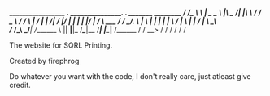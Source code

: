 
  _________________ __________.____      ____________________.___ __________________.___ _______    ________ 
 /   _____/\_____  \\______   \    |     \______   \______   \   |\      \__    ___/|   |\      \  /  _____/ 
 \_____  \  /  / \  \|       _/    |      |     ___/|       _/   |/   |   \|    |   |   |/   |   \/   \  ___ 
 /        \/   \_/.  \    |   \    |___   |    |    |    |   \   /    |    \    |   |   /    |    \    \_\  \
/_______  /\_____\ \_/____|_  /_______ \  |____|    |____|_  /___\____|__  /____|   |___\____|__  /\______  /
        \/        \__>      \/        \/                   \/            \/                     \/        \/ 

The website for SQRL Printing.

Created by firephrog

Do whatever you want with the code, I don't really care, just atleast give credit.

